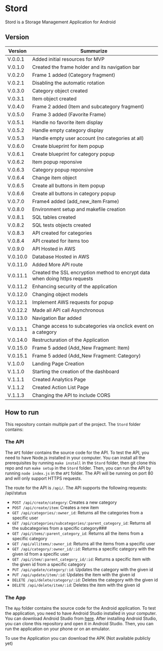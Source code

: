 # Stord
Stord is a Storage Management Application for Android

## Version
|Version| Summurize|
|-------|-------|
|V.0.0.1 | Added initial resources for MVP|
|V.0.1.0 | Created the frame holder and its navigation bar|
|V.0.2.0 | Frame 1 added (Category fragment)|
|V.0.2.1 | Disabling the automatic rotation|
|V.0.3.0 | Category object created|
|V.0.3.1 | Item object created|
|V.0.4.0 | Frame 2 added (Item and subcategory fragment)|
|V.0.5.0 | Frame 3 added (Favorite Frame)|
|V.0.5.1 | Handle no favorite item display|
|V.0.5.2 | Handle empty category display|
|V.0.5.3 | Handle empty user account (no categories at all)|
|V.0.6.0 |Create blueprint for item popup|
|V.0.6.1 |Create blueprint for category popup|
|V.0.6.2 |Item popup reponsive|
|V.0.6.3 |Category popup reponsive|
|V.0.6.4 |Change item object|
|V.0.6.5 |Create all buttons in item popup|
|V.0.6.6 |Create all buttons in category popup|
|V.0.7.0 |Frame4 added (add_new_item Frame) |
|V.0.8.0 |Environment setup and makefile creation|
|V.0.8.1 |SQL tables created|
|V.0.8.2 |SQL tests objects created|
|V.0.8.3 |API created for categories|
|V.0.8.4 |API created for items too|
|V.0.9.0 |API Hosted in AWS|
|V.0.10.0|Database Hosted in AWS|
|V.0.11.0|Added More API route|
|V.0.11.1|Created the SSL encryption method to encrypt data when doing https requests|
|V.0.11.2|Enhancing security of the application|
|V.0.12.0|Changing object models|
|V.0.12.1|Implement AWS requests for popup|
|V.0.12.2|Made all API call Asynchronous|
|V.0.13.0|Navigation Bar added|
|V.0.13.1|Change access to subcategories via onclick event on a category|
|V.0.14.0|Restructuration of the Application|
|V.0.15.0|Frame 5 added (Add_New Fragment: Item)
|V.0.15.1|Frame 5 added (Add_New Fragment: Category)
|V.1.0.0|Landing Page Creation|
|V.1.1.0|Starting the creation of the dashboard|
|V.1.1.1|Created Analytics Page|
|V.1.1.2|Created Action List Page|
|V.1.1.3|Changing the API to include CORS|

## How to run
This repository contain multiple part of the project. The `Stord` folder contains:
### The API
The `API` folder contains the source code for the API. To test the API, you need to have Node.js installed in your computer. You can install all the prerequisites by running `make install` in the `Stord` folder, then git clone this repo and run `make setup` in the `Stord` folder. Then, you can run the API by running `node index.js` in the `API` folder. The API will be running on port 80 and will only support HTTPS requests.

The route for the API is `/api/`. The API supports the following requests:
/api/status
- `POST /api/create/category`: Creates a new category
- `POST /api/create/item`: Creates a new item
- `GET /api/categories/:owner_id`: Returns all the categories from a specific user
- `GET /api/categories/subcategories/:parent_category_id`: Returns all the subcategories from a specific category###
- `GET /api/items/:parent_category_id`: Returns all the items from a specific category
- `GET /api/allitems/:owner_id`: Returns all the items from a specific user
- `GET /api/category/:owner_id/:id`: Returns a specific category with the given id from a specific user
- `GET /api/item/:parent_category_id/:id`: Returns a specific item with the given id from a specific category
- `PUT /api/update/category/:id`: Updates the category with the given id
- `PUT /api/update/item/:id`: Updates the item with the given id
- `DELETE /api/delete/category/:id`: Deletes the category with the given id
- `DELETE /api/delete/item/:id`: Deletes the item with the given id

### The App
The `App` folder contains the source code for the Android application. To test the application, you need to have Android Studio installed in your computer. You can download Android Studio from [here](https://developer.android.com/studio). After installing Android Studio, you can clone this repository and open it in Android Studio. Then, you can run the application on your phone or on an emulator.

To use the Application you can download the APK (Not available publicly yet)
